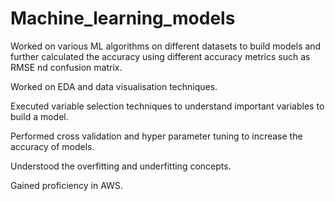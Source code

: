 # Machine_learning_models


Worked on various ML algorithms on different datasets to build models and further calculated the accuracy using different accuracy metrics such as RMSE nd confusion matrix. 

Worked on EDA and data visualisation techniques.

Executed variable selection techniques to understand important variables to build a model.

Performed cross validation and hyper parameter tuning to increase the accuracy of models.

Understood the overfitting and underfitting concepts.

Gained proficiency in AWS.
